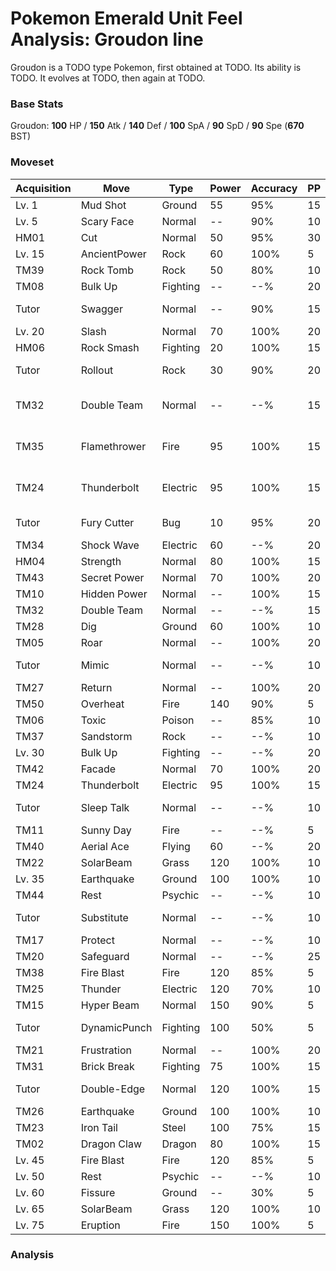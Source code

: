# Pokemon Emerald Unit Feel Analysis: Groudon line

Groudon is a TODO type Pokemon, first obtained at TODO. Its ability is TODO. It evolves at TODO, then again at TODO.

### Base Stats

Groudon: **100** HP / **150** Atk / **140** Def / **100** SpA / **90** SpD / **90** Spe (**670** BST)

### Moveset

|Acquisition|Move        |Type    |Power|Accuracy|PP |Notes                    |
|---        |---         |---     |---  |---     |---|---                      |
|Lv. 1      |Mud Shot    |Ground  |55   |95%     |15 |                         |
|Lv. 5      |Scary Face  |Normal  |--   |90%     |10 |                         |
|HM01       |Cut         |Normal  |50   |95%     |30 |                         |
|Lv. 15     |AncientPower|Rock    |60   |100%    |5  |                         |
|TM39       |Rock Tomb   |Rock    |50   |80%     |10 |                         |
|TM08       |Bulk Up     |Fighting|--   |--%     |20 |                         |
|Tutor      |Swagger     |Normal  |--   |90%     |15 |Emerald only             |
|Lv. 20     |Slash       |Normal  |70   |100%    |20 |                         |
|HM06       |Rock Smash  |Fighting|20   |100%    |15 |                         |
|Tutor      |Rollout     |Rock    |30   |90%     |20 |Emerald only             |
|TM32       |Double Team |Normal  |--   |--%     |15 |Buy at Game Corner       |
|TM35       |Flamethrower|Fire    |95   |100%    |15 |Buy at Game Corner       |
|TM24       |Thunderbolt |Electric|95   |100%    |15 |Buy at Game Corner       |
|Tutor      |Fury Cutter |Bug     |10   |95%     |20 |Emerald only             |
|TM34       |Shock Wave  |Electric|60   |--%     |20 |                         |
|HM04       |Strength    |Normal  |80   |100%    |15 |                         |
|TM43       |Secret Power|Normal  |70   |100%    |20 |                         |
|TM10       |Hidden Power|Normal  |--   |100%    |15 |                         |
|TM32       |Double Team |Normal  |--   |--%     |15 |                         |
|TM28       |Dig         |Ground  |60   |100%    |10 |                         |
|TM05       |Roar        |Normal  |--   |100%    |20 |                         |
|Tutor      |Mimic       |Normal  |--   |--%     |10 |Emerald only             |
|TM27       |Return      |Normal  |--   |100%    |20 |                         |
|TM50       |Overheat    |Fire    |140  |90%     |5  |                         |
|TM06       |Toxic       |Poison  |--   |85%     |10 |                         |
|TM37       |Sandstorm   |Rock    |--   |--%     |10 |                         |
|Lv. 30     |Bulk Up     |Fighting|--   |--%     |20 |                         |
|TM42       |Facade      |Normal  |70   |100%    |20 |                         |
|TM24       |Thunderbolt |Electric|95   |100%    |15 |                         |
|Tutor      |Sleep Talk  |Normal  |--   |--%     |10 |Emerald only             |
|TM11       |Sunny Day   |Fire    |--   |--%     |5  |                         |
|TM40       |Aerial Ace  |Flying  |60   |--%     |20 |                         |
|TM22       |SolarBeam   |Grass   |120  |100%    |10 |                         |
|Lv. 35     |Earthquake  |Ground  |100  |100%    |10 |                         |
|TM44       |Rest        |Psychic |--   |--%     |10 |                         |
|Tutor      |Substitute  |Normal  |--   |--%     |10 |Emerald only             |
|TM17       |Protect     |Normal  |--   |--%     |10 |                         |
|TM20       |Safeguard   |Normal  |--   |--%     |25 |                         |
|TM38       |Fire Blast  |Fire    |120  |85%     |5  |                         |
|TM25       |Thunder     |Electric|120  |70%     |10 |                         |
|TM15       |Hyper Beam  |Normal  |150  |90%     |5  |                         |
|Tutor      |DynamicPunch|Fighting|100  |50%     |5  |Emerald only             |
|TM21       |Frustration |Normal  |--   |100%    |20 |                         |
|TM31       |Brick Break |Fighting|75   |100%    |15 |                         |
|Tutor      |Double-Edge |Normal  |120  |100%    |15 |Emerald only             |
|TM26       |Earthquake  |Ground  |100  |100%    |10 |                         |
|TM23       |Iron Tail   |Steel   |100  |75%     |15 |                         |
|TM02       |Dragon Claw |Dragon  |80   |100%    |15 |                         |
|Lv. 45     |Fire Blast  |Fire    |120  |85%     |5  |                         |
|Lv. 50     |Rest        |Psychic |--   |--%     |10 |                         |
|Lv. 60     |Fissure     |Ground  |--   |30%     |5  |                         |
|Lv. 65     |SolarBeam   |Grass   |120  |100%    |10 |                         |
|Lv. 75     |Eruption    |Fire    |150  |100%    |5  |                         |

### Analysis